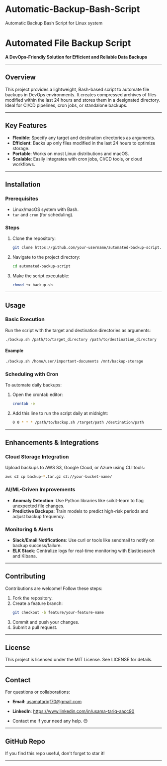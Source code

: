 # Automatic-Backup-Bash-Script
Automatic Backup Bash Script for Linux system

# Automated File Backup Script  
**A DevOps-Friendly Solution for Efficient and Reliable Data Backups**  

---

## Overview  
This project provides a lightweight, Bash-based script to automate file backups in DevOps environments. It creates compressed archives of files modified within the last 24 hours and stores them in a designated directory. Ideal for CI/CD pipelines, cron jobs, or standalone backups.  

---

## Key Features  
- **Flexible**: Specify any target and destination directories as arguments.  
- **Efficient**: Backs up only files modified in the last 24 hours to optimize storage.  
- **Portable**: Works on most Linux distributions and macOS.  
- **Scalable**: Easily integrates with cron jobs, CI/CD tools, or cloud workflows.  

---

## Installation  

### Prerequisites  
- Linux/macOS system with Bash.  
- `tar` and `cron` (for scheduling).  

### Steps  
1. Clone the repository:  
   ```bash  
   git clone https://github.com/your-username/automated-backup-script.git  
   ```

2. Navigate to the project directory:
   ```bash
   cd automated-backup-script  
   ```

3. Make the script executable:
   ```bash
   chmod +x backup.sh  
   ```

---

## Usage  

### Basic Execution  
Run the script with the target and destination directories as arguments:
   ```bash
   ./backup.sh /path/to/target_directory /path/to/destination_directory  
   ```

#### Example  
   ```bash
   ./backup.sh /home/user/important-documents /mnt/backup-storage  
   ```

### Scheduling with Cron  
To automate daily backups:

1. Open the crontab editor:
   ```bash
   crontab -e  
   ```

2. Add this line to run the script daily at midnight:
   ```bash
   0 0 * * * /path/to/backup.sh /target/path /destination/path  
   ```

---

## Enhancements & Integrations  

### Cloud Storage Integration  
Upload backups to AWS S3, Google Cloud, or Azure using CLI tools:
   ```bash
   aws s3 cp backup-*.tar.gz s3://your-bucket-name/  
   ```

### AI/ML-Driven Improvements  
- **Anomaly Detection**: Use Python libraries like scikit-learn to flag unexpected file changes.
- **Predictive Backups**: Train models to predict high-risk periods and adjust backup frequency.

### Monitoring & Alerts  
- **Slack/Email Notifications**: Use curl or tools like sendmail to notify on backup success/failure.
- **ELK Stack**: Centralize logs for real-time monitoring with Elasticsearch and Kibana.

---

## Contributing  
Contributions are welcome! Follow these steps:

1. Fork the repository.
2. Create a feature branch:
   ```bash
   git checkout -b feature/your-feature-name  
   ```
3. Commit and push your changes.
4. Submit a pull request.

---

## License  
This project is licensed under the MIT License. See LICENSE for details.

---

## Contact  
For questions or collaborations:

- **Email**: usamatariqf70@gmail.com  
- **LinkedIn**:  https://www.linkedin.com/in/usama-tariq-aacc90  

- Contact me if your need any help. 😊
---

## GitHub Repo  
If you find this repo useful, don't forget to star it!  

--- 

